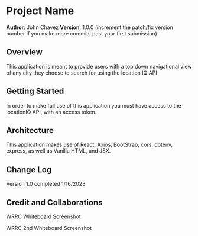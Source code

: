 # Project Name

**Author**: John Chavez
**Version**: 1.0.0 (increment the patch/fix version number if you make more commits past your first submission)

## Overview
This application is meant to provide users with a top down navigational view of any city they choose to search for using the location IQ API

## Getting Started
In order to make full use of this application you must have access to the locationIQ API, with an access token.

## Architecture
This application makes use of React, Axios, BootStrap, cors, dotenv, express, as well as Vanilla HTML, and JSX.

## Change Log
Version 1.0 completed 1/16/2023

## Credit and Collaborations
<!-- Give credit (and a link) to other people or resources that helped you build this application. -->

WRRC Whiteboard Screenshot
[](./WRRC%20Whiteboard%20Screenshot.jpg)

WRRC 2nd Whiteboard Screenshot
[](./WRRC%202nd%20Screenshot.jpg)